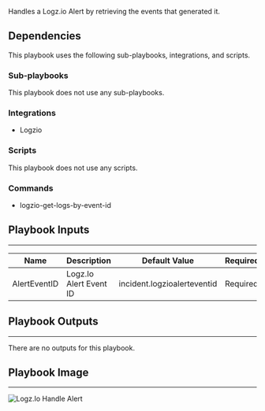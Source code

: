 Handles a Logz.io Alert by retrieving the events that generated it.

## Dependencies
This playbook uses the following sub-playbooks, integrations, and scripts.

### Sub-playbooks
This playbook does not use any sub-playbooks.

### Integrations
* Logzio

### Scripts
This playbook does not use any scripts.

### Commands
* logzio-get-logs-by-event-id

## Playbook Inputs
---

| **Name** | **Description** | **Default Value** | **Required** |
| --- | --- | --- | --- |
| AlertEventID | Logz.Io Alert Event ID | incident.logzioalerteventid | Required |

## Playbook Outputs
---
There are no outputs for this playbook.

## Playbook Image
---
![Logz.Io Handle Alert](../../doc_files/Logz.Io_Handle_Alert.png)
